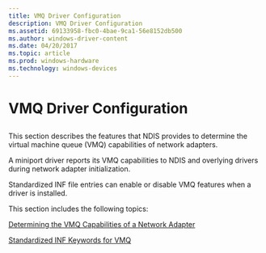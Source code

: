 ```yaml
---
title: VMQ Driver Configuration
description: VMQ Driver Configuration
ms.assetid: 69133958-fbc0-4bae-9ca1-56e8152db500
ms.author: windows-driver-content
ms.date: 04/20/2017
ms.topic: article
ms.prod: windows-hardware
ms.technology: windows-devices
---
```


# VMQ Driver Configuration


## <a href="" id="ddk-virtual-machine-queue-overview-nr"></a>


This section describes the features that NDIS provides to determine the virtual machine queue (VMQ) capabilities of network adapters.

A miniport driver reports its VMQ capabilities to NDIS and overlying drivers during network adapter initialization.

Standardized INF file entries can enable or disable VMQ features when a driver is installed.

This section includes the following topics:

[Determining the VMQ Capabilities of a Network Adapter](determining-the-vmq-capabilities-of-a-network-adapter.md)

[Standardized INF Keywords for VMQ](standardized-inf-keywords-for-vmq.md)

 

 





